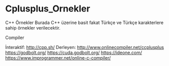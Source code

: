 Cplusplus_Ornekler
==================

C++ Örnekler
Burada C++ üzerine basit fakat Türkçe ve Türkçe karakterlere sahip örnekler verilecektir.

Compiler

İnteraktif: http://cpp.sh/
Derleyen: http://www.onlinecompiler.net/ccplusplus
https://godbolt.org/
https://cuda.godbolt.org/
https://ideone.com/
https://www.improgrammer.net/online-c-compiler/
